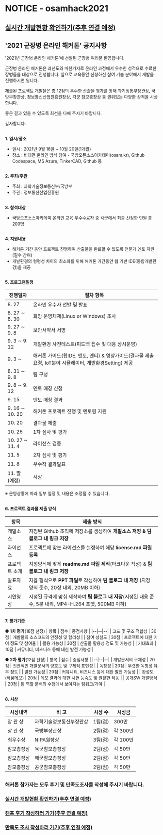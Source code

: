 
# NOTICE - osamhack2021

## [실시간 개발현황 확인하기(추후 연결 예정)](https://###)

## '2021 군장병 온라인 해커톤' 공지사항

'2021년 군장병 온라인 해커톤'에 선발된 군장병 여러분 환영합니다.

군장병 온라인 해커톤은 과년도와 마찬가지로 온라인 과정에서 우수한 성적으로 수료한 장병들을 대상으로 진행합니다. 앞으로 교육동안 신청하신 참여 기술 분야에서 개발을 진행하시면 됩니다.

제출된 프로젝트 개발물은 총 12점의 우수한 산출물 평가를 통해 과기정통부장관상, 국방부장관상, 정보통신산업진흥원장상, 각군 참모총장상 등 권위있는 다양한 상격을 시상합니다.

좋은 결과 있을 수 있도록 최선을 다해 주시기 바랍니다.

감사합니다.
##
**1. 일시/장소**

- 일시 : 2021년 9월 16일 ~ 10월 20일(1개월)
- 장소 : 비대면 온라인 방식 참여 - 국방오픈소스아카데미(osam.kr), Github Codespace, MS Azure, TinkerCAD, Github 등
##
**2. 주최/주관**

- 주최 : 과학기술정보통신부/국방부
- 주관 : 정보통신산업진흥원
##
**3. 참석대상**

- 국방오프소스아카데미 온라인 교육 우수수료자 중 각군에서 최종 선정한 인원 총 200명
##
**4. 지원내용**

- 해커톤 기간 동안 프로젝트 진행하여 산출물을 완료할 수 있도록 전문가 멘토 지원(필수 참여)
- 개발환경의 형평성 차이의 최소화를 위해 해커톤 기간동안 웹 기반 IDE(통합개발환경)을 제공
##
**5. 프로그램일정**

| 진행일자 | 절차 항목 |
|--|--|
| 8. 27 | 온라인 우수자 선발 및 발표 |
| 8. 27 ∼ 8. 30 | 희망 운영체제(Linux or Windows) 조사 |
| 9. 27 ∼ 9. 8 | 보안서약서 서명 |
| 9. 3 ∼ 9. 12 | 개발환경 사전테스트(피드백 접수 및 대응 상시운영) |
| 9. 3 ∼ | 해커톤 가이드(웹IDE, 멘토, 멘티) & 영상가이드(결과물 제출 요령, IoT분야 시뮬레이터, 개발환경Setting) 제공 |
| 8. 31 ∼ 9. 8  | 팀 구성 |
| 9. 8 ∼ 9. 12 | 멘토 매칭 신청 |
| 9. 15 | 멘토 매칭 결과 |
| 9. 16 ∼ 10. 20 | 해커톤 프로젝트 진행 및 멘토링 지원 |
| 10. 20 | 결과물 제출 |
| 10. 26 | 1차 심사 및 평가 |
| 10. 27 ~ 11. 4 | 라이선스 검증 |
| 11. 5 | 2차 심사 및 평가 |
| 11. 8 | 우수작 결과발표 |
| 11. 말 (예정) | 시상 |

※ 운영상황에 따라 일부 일정 및 내용은 조정될 수 있습니다.
##
**6. 프로젝트 결과물 제출 양식**

|항목| 제출 방식 |
|--|--|
| 개발소스 | 지정된 Github 조직에 저장소를 생성하여 **개발소스 저장 & 팀 블로그 내 링크 저장**  |
| 라이선스 | 프로젝트에 맞는 라이선스를 설정하여 해당 **license.md 파일 등록** |
| 프로젝트 소개 | 지정양식에 맞게 **readme.md 파일 제작**(마크다운 작성) & **팀 블로그 내 링크 저장** |
| 발표자료 | 자율 형식으로 **PPT 파일**로 작성하여 **팀 블로그 내 저장** (지정 양식 준수, 20장 내외, 20MB 이하) |
| 시연영상 | 지정된 규격에 맞춰 제작하여 **팀 블로그 내 저장**(지정된 내용 준수, 5분 내외, MP4-H.264 포멧, 500MB 이하) |

##
**7. 평가기준**

**● 1차 평가**(18점 선정)
| 항목 | 점수 | 중점사항 |
|--|--|--|
| 코드 및 구조 적합성 | 30점 | 개발물의 소스코드의 안정성 및 합리성 |
| 참여 성실도 | 30점 | 프로젝트에 대한 기여 정도 및 참여율  |
| 활용 가능성 | 30점 | 산출물 활용성 정도 및 가능성 |
| 기대효과 | 10점 | 커뮤니티, 비즈니스 등에 대한 발전 가능성 |

**● 2차 평가**(12점 선정)
| 항목 | 점수 | 중점사항 |
|--|--|--|
| 개발문서의 구체성 | 20점 | 전반적인 개발문서의 양호도 및 구체적 표현성 |
| 독창성 | 20점 | 뚜렷한 독창성 유무 정도  |
| 발전 가능성 | 20점 | 커뮤니티, 비즈니스 등에 대한 발전 가능성 |
| 완성도(작품데모) | 20점 | 데모 결과에 대한 시현 능숙도 및 원활한 작동 |
| 공개SW 개발방식 | 20점 | 팀 역할 분배와 수행에서 보여지는 팀워크/기여 |
##
**8. 시상**

| 시상내역         | 비 고                      | 시상 수 | 시상금   |
| ---------------- | -------------------------- | ------- | -------- |
| 장 관 상         | 과학기술정보통신부장관상 | 1팀(점) | 300만 |
| 장 관 상         | 국방부장관상 | 2팀(점) | 각 300만 |
| 최우수상         | NIPA원장상                 | 3팀(점) | 각 100만  |
| 참모총장상         | 육군참모총장상            | 2팀(점) | 각 50만  |
| 참모총장상         | 해군참모총장상            | 2팀(점) | 각 50만  |
| 참모총장상         | 공군참모총장상            | 2팀(점) | 각 50만  |
##
### **해커톤 참가자는 모두 후기 및 만족도조사를 작성해 주시기 바랍니다.**

### [실시간 개발현황 확인하기(추후 연결 예정)](https://###)

### [캠프 후기 작성하러 가기(추후 연결 예정)](https://###)

### [만족도 조사 작성하러 가기(추후 연결 예정)](https://###)

